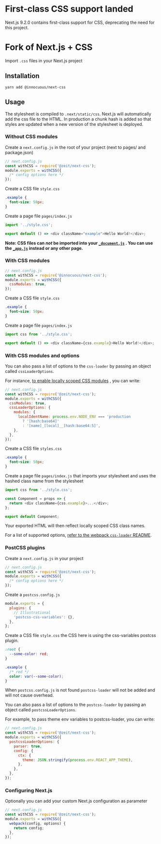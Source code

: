 # First-class CSS support landed

Next.js 9.2.0 contains first-class support for CSS, deprecating the need for this project.

# Fork of Next.js + CSS

Import `.css` files in your Next.js project

## Installation

```
yarn add @innocuous/next-css
```

## Usage

The stylesheet is compiled to `.next/static/css`. Next.js will automatically add the css file to the
HTML. In production a chunk hash is added so that styles are updated when a new version of the
stylesheet is deployed.

### Without CSS modules

Create a `next.config.js` in the root of your project (next to pages/ and package.json)

```js
// next.config.js
const withCSS = require('@zeit/next-css');
module.exports = withCSS({
  /* config options here */
});
```

Create a CSS file `style.css`

```css
.example {
  font-size: 50px;
}
```

Create a page file `pages/index.js`

```js
import '../style.css';

export default () => <div className="example">Hello World!</div>;
```

**Note: CSS files can _not_ be imported into your [`_document.js`](https://github.com/zeit/next.js#custom-document)
. You can use the [`_app.js`](https://github.com/zeit/next.js#custom-app)
instead or any other page.**

### With CSS modules

```js
// next.config.js
const withCSS = require('@innocuous/next-css');
module.exports = withCSS({
  cssModules: true,
});
```

Create a CSS file `style.css`

```css
.example {
  font-size: 50px;
}
```

Create a page file `pages/index.js`

```js
import css from '../style.css';

export default () => <div className={css.example}>Hello World!</div>;
```

### With CSS modules and options

You can also pass a list of options to the `css-loader` by passing an object called
`cssLoaderOptions`.

For instance,
[to enable locally scoped CSS modules](https://github.com/css-modules/css-modules/blob/master/docs/local-scope.md#css-modules--local-scope)
, you can write:

```js
// next.config.js
const withCSS = require('@zeit/next-css');
module.exports = withCSS({
  cssModules: true,
  cssLoaderOptions: {
    modules: {
      localIdentName: process.env.NODE_ENV === 'production
        ? '[hash:base64]'
        : '[name]_[local]__[hash:base64:5]',
    },
  },
});
```

Create a CSS file `styles.css`

```css
.example {
  font-size: 50px;
}
```

Create a page file `pages/index.js` that imports your stylesheet and uses the hashed class name from
the stylesheet

```js
import css from '../style.css';

const Component = props => {
  return <div className={css.example}>...</div>;
};

export default Component;
```

Your exported HTML will then reflect locally scoped CSS class names.

For a list of supported options,
[refer to the webpack `css-loader` README](https://github.com/webpack-contrib/css-loader#options).

### PostCSS plugins

Create a `next.config.js` in your project

```js
// next.config.js
const withCSS = require('@zeit/next-css');
module.exports = withCSS({
  /* config options here */
});
```

Create a `postcss.config.js`

```js
module.exports = {
  plugins: {
    // Illustrational
    'postcss-css-variables': {},
  },
};
```

Create a CSS file `style.css` the CSS here is using the css-variables postcss plugin.

```css
:root {
  --some-color: red;
}

.example {
  /* red */
  color: var(--some-color);
}
```

When `postcss.config.js` is not found `postcss-loader` will not be added and will not cause
overhead.

You can also pass a list of options to the `postcss-loader` by passing an object called
`postcssLoaderOptions`.

For example, to pass theme env variables to postcss-loader, you can write:

```js
// next.config.js
const withCSS = require('@zeit/next-css');
module.exports = withCSS({
  postcssLoaderOptions: {
    parser: true,
    config: {
      ctx: {
        theme: JSON.stringify(process.env.REACT_APP_THEME),
      },
    },
  },
});
```

### Configuring Next.js

Optionally you can add your custom Next.js configuration as parameter

```js
// next.config.js
const withCSS = require('@zeit/next-css');
module.exports = withCSS({
  webpack(config, options) {
    return config;
  },
});
```
